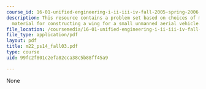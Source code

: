 ```yaml
---
course_id: 16-01-unified-engineering-i-ii-iii-iv-fall-2005-spring-2006
description: This resource contains a problem set based on choices of most promising
  material for constructing a wing for a small unmanned aerial vehicle.
file_location: /coursemedia/16-01-unified-engineering-i-ii-iii-iv-fall-2005-spring-2006/99fc2f801c2efa82cca38c5b88ff45a9_m22_ps14_fall03.pdf
file_type: application/pdf
layout: pdf
title: m22_ps14_fall03.pdf
type: course
uid: 99fc2f801c2efa82cca38c5b88ff45a9

---
```

None